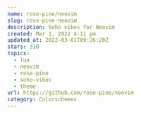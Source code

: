 ```yaml
---
name: rose-pine/neovim
slug: rose-pine-neovim
description: Soho vibes for Neovim
created: Mar 1, 2022 4:11 pm
updated_at: 2022-03-01T09:26:20Z
stars: 310
topics:
  - lua
  - neovim
  - rose-pine
  - soho-vibes
  - theme
url: https://github.com/rose-pine/neovim
category: Colorschemes
---
```


